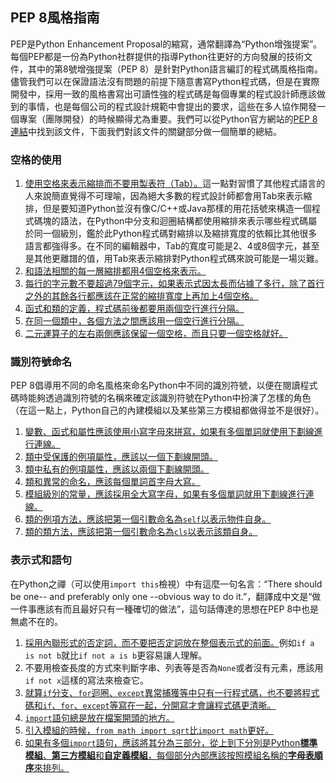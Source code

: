 ## PEP 8風格指南

PEP是Python Enhancement Proposal的縮寫，通常翻譯為“Python增強提案”。每個PEP都是一份為Python社群提供的指導Python往更好的方向發展的技術文件，其中的第8號增強提案（PEP 8）是針對Python語言編訂的程式碼風格指南。儘管我們可以在保證語法沒有問題的前提下隨意書寫Python程式碼，但是在實際開發中，採用一致的風格書寫出可讀性強的程式碼是每個專業的程式設計師應該做到的事情，也是每個公司的程式設計規範中會提出的要求，這些在多人協作開發一個專案（團隊開發）的時候顯得尤為重要。我們可以從Python官方網站的[PEP 8連結](https://www.python.org/dev/peps/pep-0008/)中找到該文件，下面我們對該文件的關鍵部分做一個簡單的總結。

### 空格的使用

1. <u>使用空格來表示縮排而不要用製表符（Tab）。</u>這一點對習慣了其他程式語言的人來說簡直覺得不可理喻，因為絕大多數的程式設計師都會用Tab來表示縮排，但是要知道Python並沒有像C/C++或Java那樣的用花括號來構造一個程式碼塊的語法，在Python中分支和迴圈結構都使用縮排來表示哪些程式碼屬於同一個級別，鑑於此Python程式碼對縮排以及縮排寬度的依賴比其他很多語言都強得多。在不同的編輯器中，Tab的寬度可能是2、4或8個字元，甚至是其他更離譜的值，用Tab來表示縮排對Python程式碼來說可能是一場災難。
2. <u>和語法相關的每一層縮排都用4個空格來表示。</u>
3. <u>每行的字元數不要超過79個字元，如果表示式因太長而佔據了多行，除了首行之外的其餘各行都應該在正常的縮排寬度上再加上4個空格。</u>
4. <u>函式和類的定義，程式碼前後都要用兩個空行進行分隔。</u>
5. <u>在同一個類中，各個方法之間應該用一個空行進行分隔。</u>
6. <u>二元運算子的左右兩側應該保留一個空格，而且只要一個空格就好。</u>

### 識別符號命名

PEP 8倡導用不同的命名風格來命名Python中不同的識別符號，以便在閱讀程式碼時能夠透過識別符號的名稱來確定該識別符號在Python中扮演了怎樣的角色（在這一點上，Python自己的內建模組以及某些第三方模組都做得並不是很好）。

1. <u>變數、函式和屬性應該使用小寫字母來拼寫，如果有多個單詞就使用下劃線進行連線。</u>
2. <u>類中受保護的例項屬性，應該以一個下劃線開頭。</u>
3. <u>類中私有的例項屬性，應該以兩個下劃線開頭。</u>
4. <u>類和異常的命名，應該每個單詞首字母大寫。</u>
5. <u>模組級別的常量，應該採用全大寫字母，如果有多個單詞就用下劃線進行連線。</u>
6. <u>類的例項方法，應該把第一個引數命名為`self`以表示物件自身。</u>
7. <u>類的類方法，應該把第一個引數命名為`cls`以表示該類自身。</u>

### 表示式和語句

在Python之禪（可以使用`import this`檢視）中有這麼一句名言：“There should be one-- and preferably only one --obvious way to do it.”，翻譯成中文是“做一件事應該有而且最好只有一種確切的做法”，這句話傳達的思想在PEP 8中也是無處不在的。

1. <u>採用內聯形式的否定詞，而不要把否定詞放在整個表示式的前面。</u>例如`if a is not b`就比`if not a is b`更容易讓人理解。
2. 不要用檢查長度的方式來判斷字串、列表等是否為`None`或者沒有元素，應該用`if not x`這樣的寫法來檢查它。
3. <u>就算`if`分支、`for`迴圈、`except`異常捕獲等中只有一行程式碼，也不要將程式碼和`if`、`for`、`except`等寫在一起，分開寫才會讓程式碼更清晰。</u>
4. <u>`import`語句總是放在檔案開頭的地方。</u>
5. <u>引入模組的時候，`from math import sqrt`比`import math`更好。</u>
6. <u>如果有多個`import`語句，應該將其分為三部分，從上到下分別是Python**標準模組**、**第三方模組**和**自定義模組**，每個部分內部應該按照模組名稱的**字母表順序**來排列。</u>

